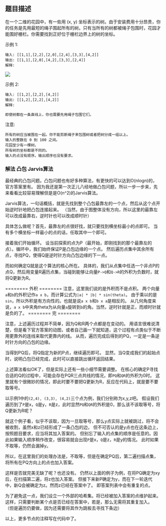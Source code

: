 ## 题目描述
在一个二维的花园中，有一些用 (x, y) 坐标表示的树。由于安装费用十分昂贵，你的任务是先用最短的绳子围起所有的树。只有当所有的树都被绳子包围时，花园才能围好栅栏。你需要找到正好位于栅栏边界上的树的坐标。

示例 1:
```
输入: [[1,1],[2,2],[2,0],[2,4],[3,3],[4,2]]
输出: [[1,1],[2,0],[4,2],[3,3],[2,4]]
解释:
```
![](https://assets.leetcode-cn.com/aliyun-lc-upload/uploads/2018/10/12/erect_the_fence_1.png)

示例 2:
```
输入: [[1,2],[2,2],[4,2]]
输出: [[1,2],[2,2],[4,2]]
解释:

即使树都在一条直线上，你也需要先用绳子包围它们。
```

注意:
```
所有的树应当被围在一起。你不能剪断绳子来包围树或者把树分成一组以上。
输入的整数在 0 到 100 之间。
花园至少有一棵树。
所有树的坐标都是不同的。
输入的点没有顺序。输出顺序也没有要求。
```

### 解法 凸包 Jarvis算法
最经典的凸包问题。凸包问题也有好多种算法，有更快的可以达到O(nlogn)的，官方答案里有。
因为我还是第一次正儿八经地做凸包问题，所以一步一步来，先来看看比较容易理解但是是O(n^2)的Jarvis算法。

Jarvis算法，一句话概括，就是先找到整个凸包最靠左的一个点，然后从这个点开始逆时针地把凸包连接起来。
（当然，由于图整体没有方向，所以这里的最靠左可以改成最靠右，逆时针也可以改成顺时针）

具体怎么做呢？首先，最靠左的点很好找，就只要找到横坐标最小的点即可。
当有多个横坐标一样最小的点的话，任取其中一个即可。

接着我们开始循环。
设当前探索的点为P（最开始，即刚找到的那个最靠左的点）。循环中，我们始终保证P是凸包边缘的一个点。
然后遍历点集中其余所有点，寻找PQ，使得Q是逆时针方向凸包边缘的下一点。

而如何确定Q就是这个算法的核心所在。
具体的，我们从点集中任选一个非点P的点Q，然后用变量R遍历点集，当碰到能够让向量`P->Q`和`Q->R`的外积为负数时，就将Q更新为R。

======== 外积 ========
注意，这里我们说的是外积而不是点积。
两个向量`a`和`b`的外积记作`a x b`，而计算公式为`|a| * |b| * sin(theta)`。
由于乘以的是`sin`，所以外积是有方向性的。也就是说`a x b`和`b x a`是相反的。
从几何角度来说，`a x b`中夹角theta为从向量`a`旋转到`b`的角。当然，逆时针就是正，而顺时针就是负的了。
======== 完 ========

注意，上述遍历过程并不简单，因为Q和R两个点都是在变动的。
用语言很难说清楚，但是看下官方答案的动图，或者自己画一下就知道，这个过程有点类似于不断用更靠外的连线来取代更靠内的线。
从而，遍历完成后得到的PQ，一定是一条逆时针方向的凸包的边缘。

当得到PQ后，将Q指定为新的P点，继续遍历即可。
显然，当Q变成我们的起始点时，说明凸包已经完成，此时可以直接跳出循环返回结果。

上述算法看似OK了，但是实际上还有一些小细节需要调整。
在核心的确定P寻找合适的Q的过程中，可能会存在PQR三点共线的情况，即`PQ`和`QR`的外积为0时。
这里就有个很微妙的情况，即此时要不要把Q更新为R，反应在代码上，就是要不要取等号。

以示例1中的`(2,4), (3,3), (4,2)`三个点为例，我们分别称为x,y,z吧。
假设我们遍历到了`P`是x，`Q`是y，`R`是z，此时显然`PQ`和`QR`的外积是0，那么该不该取等号，将Q更新为R呢？

就这个例子看，似乎不该取，因为一旦取等号，那么y点实际上就被跳过，将不会被收割，虽然x和z已经形成了一条凸包的边， 但不可否认的是y点也在这条边上，按照题目要求，应当将其加入答案的。
但别忘了输入的点集的顺序是任意的。因此如果输入顺序稍作改变，很容易就会出现`P`是x，`Q`是z，`R`是y的情况。
此时如果不取等，仍然会漏掉y。

所以，在这里我们的处理办法是，不取等，但是在确定PQ后，第二遍扫描点集，将所有在PQ方向上的点也加入答案。

这样是否就完美无缺了呢？也还没有。
仍然以上面的例子为例，在将PQ确定为xy后，在扫描第二遍，将z也加入答案。
但接下来新P确定为y，而在下一轮迭代中，新Q会被确定为z。然而z已经在答案中了。
即答案列表中会有重复的点。

为了避免这一点，我们设立一个外部的哈希集。将已经被加入答案的点维护起来。
这样，只需要判断某个点是否已经在答案中，若是，那么无需将其重复加入。
（但是遍历仍要做，因为还需要将其作为跳板去寻找下条边）

以上，更多节点的注释写在代码中了。